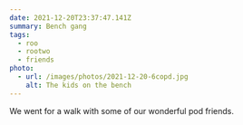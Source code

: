 ```yaml
---
date: 2021-12-20T23:37:47.141Z
summary: Bench gang
tags:
  - roo
  - rootwo
  - friends
photo:
  - url: /images/photos/2021-12-20-6copd.jpg
    alt: The kids on the bench
---
```


We went for a walk with some of our wonderful pod friends. 
